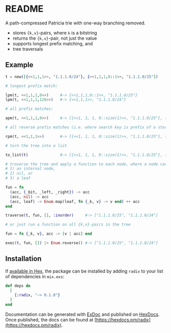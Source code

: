 # README

A path-compressed Patricia trie with one-way branching removed.

- stores `{k,v}`-pairs, where `k` is a bitstring
- returns the `{k,v}`-pair, not just the value
- supports longest prefix matching, and
- tree traversals

## Example

```elixir
t = new([{<<1,1,1>>, "1.1.1.0/24"}, {<<1,1,1,0::1>>, "1.1.1.0/25"])

# longest prefix match:

lpm(t, <<1,1,1,0>>)     #-> {<<1,1,1,0::1>>, "1.1.1.0/25"}
lpm(t, <<1,1,1,128>>)   #-> {<<1,1,1>>, "1.1.1.0/24"}

# all prefix matches:

apm(t, <<1,1,1,0>>)     #-> [{<<1, 1, 1, 0::size(1)>>, "1.1.1.0/25"}, {<<1, 1, 1>>, "1.1.1.0/24"}]

# all reverse prefix matches (i.e. where search key is prefix of a stored key)

rpm(t, <<1,1,1>>)       #-> [{<<1, 1, 1, 0::size(1)>>, "1.1.1.0/25"}, {<<1, 1, 1>>, "1.1.1.0/24"}]

# turn the tree into a list

to_list(t)              #-> [{<<1, 1, 1, 0::size(1)>>, "1.1.1.0/25"}, {<<1, 1, 1>>, "1.1.1.0/24"}]

# traverse the tree and apply a function to each node, where a node can be:
# 1) an internal node,
# 2) nil, or
# 3) a leaf

fun = fn
  (acc, {_bit, _left, _right}) -> acc
  (acc, nil) -> acc
  (acc, leaf) -> Enum.map(leaf, fn {_k, v} -> v end) ++ acc
end

traverse(t, fun, [], :inorder)     #-> ["1.1.1.0/25", "1.1.1.0/24"]

# or just run a function on all {k,v}-pairs in the tree

fun = fn {_k, v}, acc -> [v | acc] end

exec(t, fun, []) |> Enum.reverse() #-> ["1.1.1.0/25", "1.1.1.0/24"]
```



## Installation

If [available in Hex](https://hex.pm/docs/publish), the package can be installed
by adding `radix` to your list of dependencies in `mix.exs`:

```elixir
def deps do
  [
    {:radix, "~> 0.1.0"}
  ]
end
```

Documentation can be generated with [ExDoc](https://github.com/elixir-lang/ex_doc)
and published on [HexDocs](https://hexdocs.pm). Once published, the docs can
be found at [https://hexdocs.pm/radix](https://hexdocs.pm/radix).

